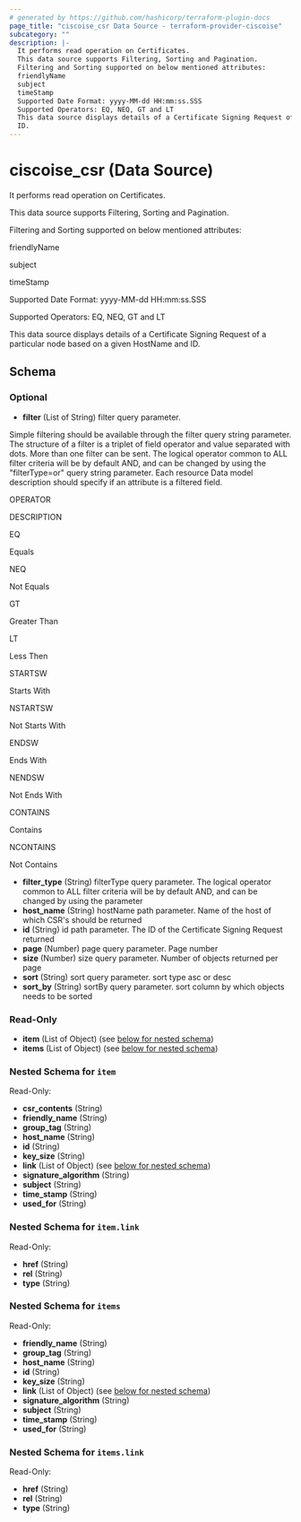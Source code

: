 ```yaml
---
# generated by https://github.com/hashicorp/terraform-plugin-docs
page_title: "ciscoise_csr Data Source - terraform-provider-ciscoise"
subcategory: ""
description: |-
  It performs read operation on Certificates.
  This data source supports Filtering, Sorting and Pagination.
  Filtering and Sorting supported on below mentioned attributes:
  friendlyName
  subject
  timeStamp
  Supported Date Format: yyyy-MM-dd HH:mm:ss.SSS
  Supported Operators: EQ, NEQ, GT and LT
  This data source displays details of a Certificate Signing Request of a particular node based on a given HostName and
  ID.
---
```


# ciscoise_csr (Data Source)

It performs read operation on Certificates.

 This data source supports Filtering, Sorting and Pagination.


Filtering and Sorting supported on below mentioned attributes:




friendlyName


subject


timeStamp




Supported Date Format: yyyy-MM-dd HH:mm:ss.SSS


Supported Operators: EQ, NEQ, GT and LT






This data source displays details of a Certificate Signing Request of a particular node based on a given HostName and
ID.



<!-- schema generated by tfplugindocs -->
## Schema

### Optional

- **filter** (List of String) filter query parameter. 
 
 
 
Simple filtering
 should be available through the filter query string parameter. The structure of a filter is a triplet of field operator and value separated with dots. More than one filter can be sent. The logical operator common to ALL filter criteria will be by default AND, and can be changed by using the 
"filterType=or"
 query string parameter. Each resource Data model description should specify if an attribute is a filtered field. 
 
 
 
 
 
OPERATOR
 
DESCRIPTION
 
 
 
 
 
EQ
 
Equals
 
 
 
NEQ
 
Not Equals
 
 
 
GT
 
Greater Than
 
 
 
LT
 
Less Then
 
 
 
STARTSW
 
Starts With
 
 
 
NSTARTSW
 
Not Starts With
 
 
 
ENDSW
 
Ends With
 
 
 
NENDSW
 
Not Ends With
 
 
 
CONTAINS
 
Contains
 
 
 
NCONTAINS
 
Not Contains
- **filter_type** (String) filterType query parameter. The logical operator common to ALL filter criteria will be by default AND, and can be changed by using the parameter
- **host_name** (String) hostName path parameter. Name of the host of which CSR's should be returned
- **id** (String) id path parameter. The ID of the Certificate Signing Request returned
- **page** (Number) page query parameter. Page number
- **size** (Number) size query parameter. Number of objects returned per page
- **sort** (String) sort query parameter. sort type asc or desc
- **sort_by** (String) sortBy query parameter. sort column by which objects needs to be sorted

### Read-Only

- **item** (List of Object) (see [below for nested schema](#nestedatt--item))
- **items** (List of Object) (see [below for nested schema](#nestedatt--items))

<a id="nestedatt--item"></a>
### Nested Schema for `item`

Read-Only:

- **csr_contents** (String)
- **friendly_name** (String)
- **group_tag** (String)
- **host_name** (String)
- **id** (String)
- **key_size** (String)
- **link** (List of Object) (see [below for nested schema](#nestedobjatt--item--link))
- **signature_algorithm** (String)
- **subject** (String)
- **time_stamp** (String)
- **used_for** (String)

<a id="nestedobjatt--item--link"></a>
### Nested Schema for `item.link`

Read-Only:

- **href** (String)
- **rel** (String)
- **type** (String)



<a id="nestedatt--items"></a>
### Nested Schema for `items`

Read-Only:

- **friendly_name** (String)
- **group_tag** (String)
- **host_name** (String)
- **id** (String)
- **key_size** (String)
- **link** (List of Object) (see [below for nested schema](#nestedobjatt--items--link))
- **signature_algorithm** (String)
- **subject** (String)
- **time_stamp** (String)
- **used_for** (String)

<a id="nestedobjatt--items--link"></a>
### Nested Schema for `items.link`

Read-Only:

- **href** (String)
- **rel** (String)
- **type** (String)


